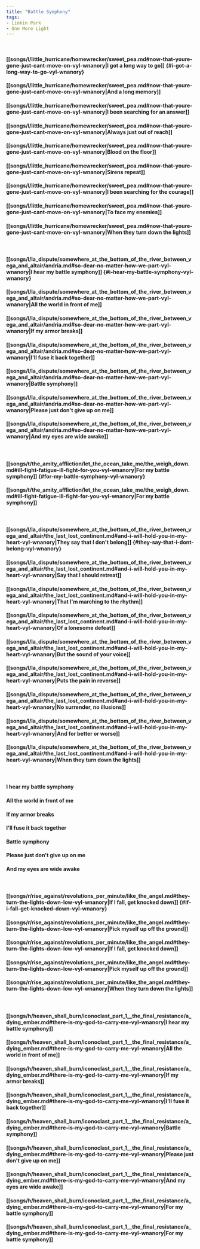 ```yaml
---
title: "Battle Symphony"
tags:
- Linkin Park
- One More Light
---
```

&nbsp;
#### [[songs/l/little_hurricane/homewrecker/sweet_pea.md#now-that-youre-gone-just-cant-move-on-vyl-wnanory|I got a long way to go]] {#i-got-a-long-way-to-go-vyl-wnanory}
#### [[songs/l/little_hurricane/homewrecker/sweet_pea.md#now-that-youre-gone-just-cant-move-on-vyl-wnanory|And a long memory]]
#### [[songs/l/little_hurricane/homewrecker/sweet_pea.md#now-that-youre-gone-just-cant-move-on-vyl-wnanory|I been searching for an answer]]
#### [[songs/l/little_hurricane/homewrecker/sweet_pea.md#now-that-youre-gone-just-cant-move-on-vyl-wnanory|Always just out of reach]]
#### [[songs/l/little_hurricane/homewrecker/sweet_pea.md#now-that-youre-gone-just-cant-move-on-vyl-wnanory|Blood on the floor]]
#### [[songs/l/little_hurricane/homewrecker/sweet_pea.md#now-that-youre-gone-just-cant-move-on-vyl-wnanory|Sirens repeat]]
#### [[songs/l/little_hurricane/homewrecker/sweet_pea.md#now-that-youre-gone-just-cant-move-on-vyl-wnanory|I been searching for the courage]]
#### [[songs/l/little_hurricane/homewrecker/sweet_pea.md#now-that-youre-gone-just-cant-move-on-vyl-wnanory|To face my enemies]]
#### [[songs/l/little_hurricane/homewrecker/sweet_pea.md#now-that-youre-gone-just-cant-move-on-vyl-wnanory|When they turn down the lights]]
&nbsp;
#### [[songs/l/la_dispute/somewhere_at_the_bottom_of_the_river_between_vega_and_altair/andria.md#so-dear-no-matter-how-we-part-vyl-wnanory|I hear my battle symphony]] {#i-hear-my-battle-symphony-vyl-wnanory}
#### [[songs/l/la_dispute/somewhere_at_the_bottom_of_the_river_between_vega_and_altair/andria.md#so-dear-no-matter-how-we-part-vyl-wnanory|All the world in front of me]]
#### [[songs/l/la_dispute/somewhere_at_the_bottom_of_the_river_between_vega_and_altair/andria.md#so-dear-no-matter-how-we-part-vyl-wnanory|If my armor breaks]]
#### [[songs/l/la_dispute/somewhere_at_the_bottom_of_the_river_between_vega_and_altair/andria.md#so-dear-no-matter-how-we-part-vyl-wnanory|I'll fuse it back together]]
#### [[songs/l/la_dispute/somewhere_at_the_bottom_of_the_river_between_vega_and_altair/andria.md#so-dear-no-matter-how-we-part-vyl-wnanory|Battle symphony]]
#### [[songs/l/la_dispute/somewhere_at_the_bottom_of_the_river_between_vega_and_altair/andria.md#so-dear-no-matter-how-we-part-vyl-wnanory|Please just don't give up on me]]
#### [[songs/l/la_dispute/somewhere_at_the_bottom_of_the_river_between_vega_and_altair/andria.md#so-dear-no-matter-how-we-part-vyl-wnanory|And my eyes are wide awake]]
&nbsp;
#### [[songs/t/the_amity_affliction/let_the_ocean_take_me/the_weigh_down.md#ill-fight-fatigue-ill-fight-for-you-vyl-wnanory|For my battle symphony]] {#for-my-battle-symphony-vyl-wnanory}
#### [[songs/t/the_amity_affliction/let_the_ocean_take_me/the_weigh_down.md#ill-fight-fatigue-ill-fight-for-you-vyl-wnanory|For my battle symphony]]
&nbsp;
#### [[songs/l/la_dispute/somewhere_at_the_bottom_of_the_river_between_vega_and_altair/the_last_lost_continent.md#and-i-will-hold-you-in-my-heart-vyl-wnanory|They say that I don't belong]] {#they-say-that-i-dont-belong-vyl-wnanory}
#### [[songs/l/la_dispute/somewhere_at_the_bottom_of_the_river_between_vega_and_altair/the_last_lost_continent.md#and-i-will-hold-you-in-my-heart-vyl-wnanory|Say that I should retreat]]
#### [[songs/l/la_dispute/somewhere_at_the_bottom_of_the_river_between_vega_and_altair/the_last_lost_continent.md#and-i-will-hold-you-in-my-heart-vyl-wnanory|That I'm marching to the rhythm]]
#### [[songs/l/la_dispute/somewhere_at_the_bottom_of_the_river_between_vega_and_altair/the_last_lost_continent.md#and-i-will-hold-you-in-my-heart-vyl-wnanory|Of a lonesome defeat]]
#### [[songs/l/la_dispute/somewhere_at_the_bottom_of_the_river_between_vega_and_altair/the_last_lost_continent.md#and-i-will-hold-you-in-my-heart-vyl-wnanory|But the sound of your voice]]
#### [[songs/l/la_dispute/somewhere_at_the_bottom_of_the_river_between_vega_and_altair/the_last_lost_continent.md#and-i-will-hold-you-in-my-heart-vyl-wnanory|Puts the pain in reverse]]
#### [[songs/l/la_dispute/somewhere_at_the_bottom_of_the_river_between_vega_and_altair/the_last_lost_continent.md#and-i-will-hold-you-in-my-heart-vyl-wnanory|No surrender, no illusions]]
#### [[songs/l/la_dispute/somewhere_at_the_bottom_of_the_river_between_vega_and_altair/the_last_lost_continent.md#and-i-will-hold-you-in-my-heart-vyl-wnanory|And for better or worse]]
#### [[songs/l/la_dispute/somewhere_at_the_bottom_of_the_river_between_vega_and_altair/the_last_lost_continent.md#and-i-will-hold-you-in-my-heart-vyl-wnanory|When they turn down the lights]]
&nbsp;
#### I hear my battle symphony
#### All the world in front of me
#### If my armor breaks
#### I'll fuse it back together
#### Battle symphony
#### Please just don't give up on me
#### And my eyes are wide awake
&nbsp;
#### [[songs/r/rise_against/revolutions_per_minute/like_the_angel.md#they-turn-the-lights-down-low-vyl-wnanory|If I fall, get knocked down]] {#if-i-fall-get-knocked-down-vyl-wnanory}
#### [[songs/r/rise_against/revolutions_per_minute/like_the_angel.md#they-turn-the-lights-down-low-vyl-wnanory|Pick myself up off the ground]]
#### [[songs/r/rise_against/revolutions_per_minute/like_the_angel.md#they-turn-the-lights-down-low-vyl-wnanory|If I fall, get knocked down]]
#### [[songs/r/rise_against/revolutions_per_minute/like_the_angel.md#they-turn-the-lights-down-low-vyl-wnanory|Pick myself up off the ground]]
#### [[songs/r/rise_against/revolutions_per_minute/like_the_angel.md#they-turn-the-lights-down-low-vyl-wnanory|When they turn down the lights]]
&nbsp;
#### [[songs/h/heaven_shall_burn/iconoclast_part_1__the_final_resistance/a_dying_ember.md#there-is-my-god-to-carry-me-vyl-wnanory|I hear my battle symphony]]
#### [[songs/h/heaven_shall_burn/iconoclast_part_1__the_final_resistance/a_dying_ember.md#there-is-my-god-to-carry-me-vyl-wnanory|All the world in front of me]]
#### [[songs/h/heaven_shall_burn/iconoclast_part_1__the_final_resistance/a_dying_ember.md#there-is-my-god-to-carry-me-vyl-wnanory|If my armor breaks]]
#### [[songs/h/heaven_shall_burn/iconoclast_part_1__the_final_resistance/a_dying_ember.md#there-is-my-god-to-carry-me-vyl-wnanory|I'll fuse it back together]]
#### [[songs/h/heaven_shall_burn/iconoclast_part_1__the_final_resistance/a_dying_ember.md#there-is-my-god-to-carry-me-vyl-wnanory|Battle symphony]]
#### [[songs/h/heaven_shall_burn/iconoclast_part_1__the_final_resistance/a_dying_ember.md#there-is-my-god-to-carry-me-vyl-wnanory|Please just don't give up on me]]
#### [[songs/h/heaven_shall_burn/iconoclast_part_1__the_final_resistance/a_dying_ember.md#there-is-my-god-to-carry-me-vyl-wnanory|And my eyes are wide awake]]
#### [[songs/h/heaven_shall_burn/iconoclast_part_1__the_final_resistance/a_dying_ember.md#there-is-my-god-to-carry-me-vyl-wnanory|For my battle symphony]]
#### [[songs/h/heaven_shall_burn/iconoclast_part_1__the_final_resistance/a_dying_ember.md#there-is-my-god-to-carry-me-vyl-wnanory|For my battle symphony]]

